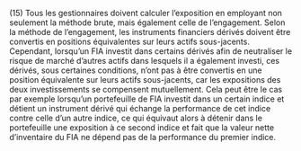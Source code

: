 (15) Tous les gestionnaires doivent calculer l’exposition en employant non seulement la méthode brute, mais également celle de l’engagement. Selon la méthode de l’engagement, les instruments financiers dérivés doivent être convertis en positions équivalentes sur leurs actifs sous-jacents. Cependant, lorsqu’un FIA investit dans certains dérivés afin de neutraliser le risque de marché d’autres actifs dans lesquels il a également investi, ces dérivés, sous certaines conditions, n’ont pas à être convertis en une position équivalente sur leurs actifs sous-jacents, car les expositions des deux investissements se compensent mutuellement. Cela peut être le cas par exemple lorsqu’un portefeuille de FIA investit dans un certain indice et détient un instrument dérivé qui échange la performance de cet indice contre celle d’un autre indice, ce qui équivaut alors à détenir dans le portefeuille une exposition à ce second indice et fait que la valeur nette d’inventaire du FIA ne dépend pas de la performance du premier indice.